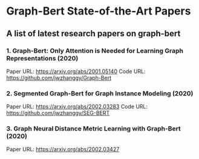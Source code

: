 # Graph-Bert State-of-the-Art Papers
## A list of latest research papers on graph-bert

### 1. Graph-Bert: Only Attention is Needed for Learning Graph Representations (2020)
Paper URL: https://arxiv.org/abs/2001.05140
Code URL: https://github.com/jwzhanggy/Graph-Bert

### 2. Segmented Graph-Bert for Graph Instance Modeling (2020)
Paper URL: https://arxiv.org/abs/2002.03283
Code URL: https://github.com/jwzhanggy/SEG-BERT

### 3. Graph Neural Distance Metric Learning with Graph-Bert (2020)
Paper URL: https://arxiv.org/abs/2002.03427

